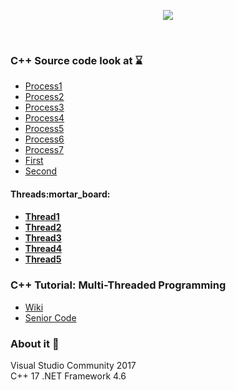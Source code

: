 <p align="center"><img  src="https://www.d.umn.edu/~gshute/os/images/states.png"></p></br>

### C++ Source code look at :hourglass:

* [Process1](https://github.com/VanHakobyan/OperatingSystemWithCPP/blob/master/ProcessOS/ProcessGROUP/Process1.cpp)
* [Process2](https://github.com/VanHakobyan/OperatingSystemWithCPP/blob/master/ProcessOS/ProcessGROUP/Process2.cpp)
* [Process3](https://github.com/VanHakobyan/OperatingSystemWithCPP/blob/master/ProcessOS/ProcessGROUP/Process3.cpp)
* [Process4](https://github.com/VanHakobyan/OperatingSystemWithCPP/blob/master/ProcessOS/ProcessGROUP/Process4.cpp)
* [Process5](https://github.com/VanHakobyan/OperatingSystemWithCPP/blob/master/ProcessOS/ProcessGROUP/Process5.cpp)
* [Process6](https://github.com/VanHakobyan/OperatingSystemWithCPP/blob/master/ProcessOS/ProcessGROUP/Process6.cpp)
* [Process7](https://github.com/VanHakobyan/OperatingSystemWithCPP/blob/master/ProcessOS/ProcessGROUP/Process7.cpp)
* [First](https://github.com/VanHakobyan/OperatingSystemWithCPP/blob/master/ProcessOS/ProcessGROUP/First.cpp)
* [Second](https://github.com/VanHakobyan/OperatingSystemWithCPP/blob/master/ProcessOS/ProcessGROUP/Second.cpp)
<h4> Threads:mortar_board:<h4/>

* [Thread1](https://github.com/VanHakobyan/OperatingSystemWithCPP/blob/master/ProcessOS/ProcessGROUP/Thread1.cpp)
* [Thread2](https://github.com/VanHakobyan/OperatingSystemWithCPP/blob/master/ProcessOS/ProcessGROUP/Thread2.cpp)
* [Thread3](https://github.com/VanHakobyan/OperatingSystemWithCPP/blob/master/ProcessOS/ProcessGROUP/Thread3.cpp)
* [Thread4](https://github.com/VanHakobyan/OperatingSystemWithCPP/blob/master/ProcessOS/ProcessGROUP/Thread4.cpp)
* [Thread5](https://github.com/VanHakobyan/OperatingSystemWithCPP/blob/master/ProcessOS/ProcessGROUP/Thread5.cpp)

### C++ Tutorial: Multi-Threaded Programming
* [Wiki](https://en.wikipedia.org/wiki/Process.h)
* [Senior Code](http://www.digitalmars.com/rtl/process.html)

### About it :bell:

Visual Studio Community 2017</br>
C++ 17 .NET Framework 4.6

